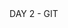 <!DOCTYPE html>
<html>
<head>
    <meta charset="UTF-8" />
    <title>HELLO EVERYONE</title>
</head>
<body>
    DAY 2 - GIT
</body>
</html>